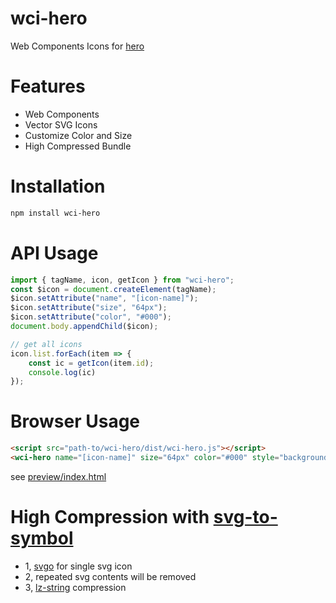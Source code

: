 # wci-hero

Web Components Icons for [hero](https://github.com/tailwindlabs/heroicons)

# Features
* Web Components
* Vector SVG Icons 
* Customize Color and Size
* High Compressed Bundle
# Installation
```sh
npm install wci-hero
```
# API Usage
```js
import { tagName, icon, getIcon } from "wci-hero";
const $icon = document.createElement(tagName);
$icon.setAttribute("name", "[icon-name]");
$icon.setAttribute("size", "64px");
$icon.setAttribute("color", "#000");
document.body.appendChild($icon);

// get all icons
icon.list.forEach(item => {
    const ic = getIcon(item.id);
    console.log(ic)
});
```
# Browser Usage
```html
<script src="path-to/wci-hero/dist/wci-hero.js"></script>
<wci-hero name="[icon-name]" size="64px" color="#000" style="background:#f5f5f5;"></wci-hero>
```
see [preview/index.html](preview/index.html)

# High Compression with [svg-to-symbol](https://github.com/cenfun/svg-to-symbol)
* 1, [svgo](https://github.com/svg/svgo) for single svg icon
* 2, repeated svg contents will be removed
* 3, [lz-string](https://github.com/pieroxy/lz-string) compression

